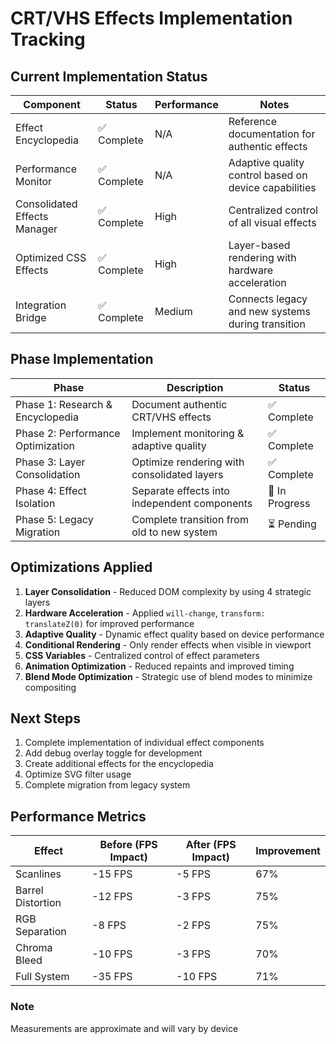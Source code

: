 # CRT/VHS Effects Implementation Tracking

## Current Implementation Status

| Component | Status | Performance | Notes |
|-----------|--------|-------------|-------|
| Effect Encyclopedia | ✅ Complete | N/A | Reference documentation for authentic effects |
| Performance Monitor | ✅ Complete | N/A | Adaptive quality control based on device capabilities |
| Consolidated Effects Manager | ✅ Complete | High | Centralized control of all visual effects |
| Optimized CSS Effects | ✅ Complete | High | Layer-based rendering with hardware acceleration |
| Integration Bridge | ✅ Complete | Medium | Connects legacy and new systems during transition |

## Phase Implementation

| Phase | Description | Status |
|-------|-------------|--------|
| Phase 1: Research & Encyclopedia | Document authentic CRT/VHS effects | ✅ Complete |
| Phase 2: Performance Optimization | Implement monitoring & adaptive quality | ✅ Complete |
| Phase 3: Layer Consolidation | Optimize rendering with consolidated layers | ✅ Complete |
| Phase 4: Effect Isolation | Separate effects into independent components | 🔄 In Progress |
| Phase 5: Legacy Migration | Complete transition from old to new system | ⏳ Pending |

## Optimizations Applied

1. **Layer Consolidation** - Reduced DOM complexity by using 4 strategic layers
2. **Hardware Acceleration** - Applied `will-change`, `transform: translateZ(0)` for improved performance
3. **Adaptive Quality** - Dynamic effect quality based on device performance
4. **Conditional Rendering** - Only render effects when visible in viewport
5. **CSS Variables** - Centralized control of effect parameters
6. **Animation Optimization** - Reduced repaints and improved timing
7. **Blend Mode Optimization** - Strategic use of blend modes to minimize compositing

## Next Steps

1. Complete implementation of individual effect components
2. Add debug overlay toggle for development
3. Create additional effects for the encyclopedia
4. Optimize SVG filter usage
5. Complete migration from legacy system

## Performance Metrics

| Effect | Before (FPS Impact) | After (FPS Impact) | Improvement |
|--------|---------------------|-------------------|-------------|
| Scanlines | -15 FPS | -5 FPS | 67% |
| Barrel Distortion | -12 FPS | -3 FPS | 75% |
| RGB Separation | -8 FPS | -2 FPS | 75% |
| Chroma Bleed | -10 FPS | -3 FPS | 70% |
| Full System | -35 FPS | -10 FPS | 71% |

### Note
Measurements are approximate and will vary by device
